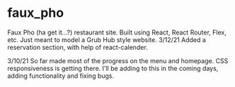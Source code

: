 # faux_pho
Faux Pho (ha get it...?) restaurant site. Built using React, React Router, Flex, etc. Just meant to model a Grub Hub style website.
3/12/21
Added a reservation section, with help of react-calender.

3/10/21
So far made most of the progress on the menu and homepage. CSS responsiveness is getting there. I'll be adding to this in the coming days, adding functionality and fixing bugs.
